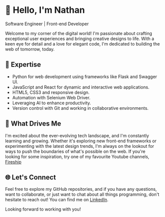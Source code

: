 # 👋 Hello, I'm Nathan

Software Engineer | Front-end Developer

Welcome to my corner of the digital world! I'm passionate about crafting exceptional user experiences and bringing creative designs to life. With a keen eye for detail and a love for elegant code, I'm dedicated to building the web of tomorrow, today.

## 🌟 Expertise
- Python for web development using frameworks like Flask and Swagger UI.
- JavaScript and React for dynamic and interactive web applications.
- HTML5, CSS3 and responsive design.
- Automation with Selenium Web Driver.
- Leveraging AI to enhance productivity.
- Version control with Git and working in collaborative environments.

## 🚀 What Drives Me
I'm excited about the ever-evolving tech landscape, and I'm constantly learning and growing. Whether it's exploring new front-end frameworks or experimenting with the latest design trends, I'm always on the lookout for ways to push the boundaries of what's possible on the web.
If you're looking for some inspiration, try one of my favourite Youtube channels, [Fireship](https://www.youtube.com/@Fireship)

## 🌐 Let's Connect
Feel free to explore my GitHub repositories, and if you have any questions, want to collaborate, or just want to chat about all things programming, don't hesitate to reach out! You can find me on [LinkedIn](https://www.linkedin.com/in/nathanjoel).

Looking forward to working with you!
